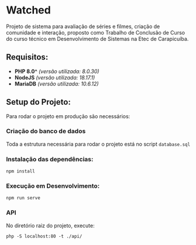 # Watched
Projeto de sistema para avaliação de séries e filmes, criação de comunidade e interação, proposto como Trabalho de Conclusão de Curso do curso técnico em Desenvolvimento de Sistemas na Etec de Carapicuíba.


## Requisitos:
- **PHP 8.0^** *(versão utilizada: 8.0.30)*
- **NodeJS** *(versão utilizada: 18.17.1)*
- **MariaDB**  *(versão utilizada: 10.6.12)*


## Setup do Projeto:
Para rodar o projeto em produção são necessários:

### Criação do banco de dados
Toda a estrutura necessária para rodar o projeto está  no script <code>database.sql</code>

### Instalação das dependências:
```
npm install
```

### Execução em Desenvolvimento:
```
npm run serve
```

### API
No diretório raiz do projeto, execute:
```
php -S localhost:80 -t ./api/
```